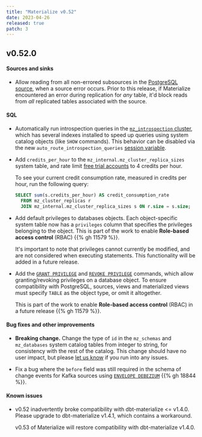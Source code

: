 ```yaml
---
title: "Materialize v0.52"
date: 2023-04-26
released: true
patch: 3
---
```


## v0.52.0

#### Sources and sinks

* Allow reading from all non-errored subsources in the [PostgreSQL source](/sql/create-source/postgres/),
  when a source error occurs. Prior to this release, if Materialize encountered
  an error during replication for _any_ table, it'd block reads from _all_
  replicated tables associated with the source.

#### SQL

[//]: # "NOTE(morsapaes) This feature was released in v0.49, but is only
considered production-ready after the changes shipping in v0.52 -— so
mentioning it here."

* Automatically run introspection queries in the [`mz_introspection` cluster](/sql/show-clusters/#mz_introspection-system-cluster),
  which has several indexes installed to speed up queries using system catalog
  objects (like `SHOW` commands). This behavior can be disabled via the new
  `auto_route_introspection_queries` [session variable](/sql/set/#other-session-variables).

* Add `credits_per_hour` to the `mz_internal.mz_cluster_replica_sizes` system
  table, and rate limit [free trial accounts](/free-trial-faqs/) to 4 credits per hour.

  To see your current credit consumption rate, measured in credits per hour, run
  the following query:

  ```sql
  SELECT sum(s.credits_per_hour) AS credit_consumption_rate
    FROM mz_cluster_replicas r
    JOIN mz_internal.mz_cluster_replica_sizes s ON r.size = s.size;
  ```

* Add default privileges to databases objects. Each object-specific system table
  now has a `privileges` column that specifies the privileges belonging to the
  object. This is part of the work to enable **Role-based access control**
  (RBAC) {{% gh 11579 %}}.

  It's important to note that privileges cannot currently be modified, and are
  not considered when executing statements. This functionality will be added in
  a future release.

* Add the [`GRANT PRIVILEGE`](/sql/grant-privilege) and [`REVOKE PRIVILEGE`](/sql/revoke-privilege)
  commands, which allow granting/revoking privileges on a database object. To
  ensure compatibility with PostgreSQL, sources, views and materialized views
  must specify `TABLE` as the object type, or omit it altogether.

  This is part of the work to enable **Role-based access control** (RBAC) in a
  future release {{% gh 11579 %}}.

#### Bug fixes and other improvements

* **Breaking change.** Change the type of `id` in the `mz_schemas` and
    `mz_databases` system catalog tables from integer to string, for
    consistency with the rest of the catalog. This change should have no user
    impact, but please [let us know](https://support.materialize.com) if you
    run into any issues.

* Fix a bug where the `before` field was still required in the schema of change
  events for Kafka sources using [`ENVELOPE DEBEZIUM`](https://materialize.com/docs/sql/create-source/#debezium-envelope)
  {{% gh 18844 %}}.

#### Known issues

* v0.52 inadvertently broke compatibility with dbt-materialize <= v1.4.0. Please
  upgrade to dbt-materialize v1.4.1, which contains a workaround.

  v0.53 of Materialize will restore compatibility with dbt-materialize v1.4.0.
